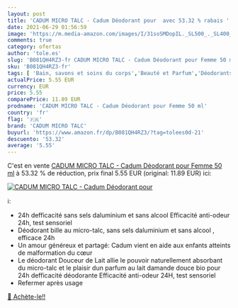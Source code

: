 ```yaml
---
layout: post
title: 'CADUM MICRO TALC - Cadum Déodorant pour  avec 53.32 % rabais '
date: 2021-06-29 01:56:59
image: 'https://m.media-amazon.com/images/I/31soSMDopIL._SL500_._SL400_.jpg'
comments: true
category: ofertas
author: 'tole.es'
slug: 'B081QH4RZ3-fr CADUM MICRO TALC - Cadum Déodorant pour Femme 50 ml'
sku: 'B081QH4RZ3-fr'
tags: [ 'Bain, savons et soins du corps','Beauté et Parfum','Déodorants et anti-transpirants','cadum micro talc', ]
actualPrice: 5.55 EUR
currency: EUR
price: 5.55
comparePrice: 11.89 EUR
prodname: 'CADUM MICRO TALC - Cadum Déodorant pour Femme 50 ml'
country: 'fr'
flag: '🇫🇷'
brand: 'CADUM MICRO TALC'
buyurl: 'https://www.amazon.fr/dp/B081QH4RZ3/?tag=tolees0d-21'
descuento: '53.32'
average: '5.55'
---
```


C'est en vente [CADUM MICRO TALC - Cadum Déodorant pour Femme 50 ml](https://www.amazon.fr/dp/B081QH4RZ3/?tag=tolees0d-21)  à  53.32 % de réduction, prix final  5.55 EUR (original: 11.89 EUR) ici:

[![CADUM MICRO TALC - Cadum Déodorant pour ](https://m.media-amazon.com/images/I/31soSMDopIL._SL500_._SL400_.jpg)](https://www.amazon.fr/dp/B081QH4RZ3/?tag=tolees0d-21)

ℹ️:

- 24h defficacité sans sels daluminium et sans alcool Efficacité anti-odeur 24h, test sensoriel
- Déodorant bille au micro-talc, sans sels daluminium et sans alcool , efficace 24h
- Un amour généreux et partagé: Cadum vient en aide aux enfants atteints de malformation du cœur
- Le déodorant Douceur de Lait allie le pouvoir naturellement absorbant du micro-talc et le plaisir dun parfum au lait damande douce bio pour 24h defficacité déodorante Efficacité anti-odeur 24H, test sensoriel
- Refermer après usage

[🛒 Achète-le!!](https://www.amazon.fr/dp/B081QH4RZ3/?tag=tolees0d-21)
